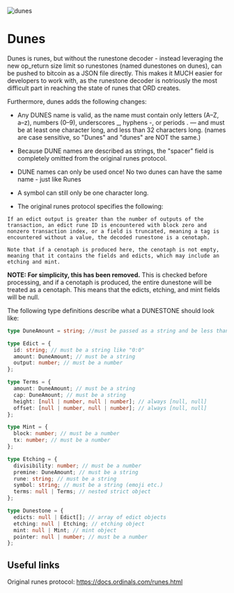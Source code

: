 ![dunes](https://github.com/user-attachments/assets/151acbc4-8668-43b8-aae7-131f3a5bed09)

# Dunes

Dunes is runes, but without the runestone decoder - instead leveraging the new op_return size limit so runestones (named dunestones on dunes), can be pushed to
bitcoin as a JSON file directly. This makes it MUCH easier for developers to work with, as the runestone decoder is notriously the most difficult part in reaching
the state of runes that ORD creates.

Furthermore, dunes adds the following changes:

- Any DUNES name is valid, as the name must contain only letters (A–Z, a–z), numbers (0–9), underscores \_, hyphens -, or periods . — and must be at least one character long, and less than 32 characters long. (names are case sensitive, so "Dunes" and "dunes" are NOT the same.)

- Because DUNE names are described as strings, the "spacer" field is completely omitted from the original runes protocol.

- DUNE names can only be used once! No two dunes can have the same name - just like Runes

- A symbol can still only be one character long.

- The original runes protocol specifies the following:

```
If an edict output is greater than the number of outputs of the transaction, an edict rune ID is encountered with block zero and nonzero transaction index, or a field is truncated, meaning a tag is encountered without a value, the decoded runestone is a cenotaph.

Note that if a cenotaph is produced here, the cenotaph is not empty, meaning that it contains the fields and edicts, which may include an etching and mint.
```

**NOTE: For simplicity, this has been removed.** This is checked before processing, and if a cenotaph is produced, the entire dunestone will be treated as a cenotaph. This means that the edicts, etching, and mint fields will be null.

The following type definitions describe what a DUNESTONE should look like:

```ts
type DuneAmount = string; //must be passed as a string and be less than u128::MAX

type Edict = {
  id: string; // must be a string like "0:0"
  amount: DuneAmount; // must be a string
  output: number; // must be a number
};

type Terms = {
  amount: DuneAmount; // must be a string
  cap: DuneAmount; // must be a string
  height: [null | number, null | number]; // always [null, null]
  offset: [null | number, null | number]; // always [null, null]
};

type Mint = {
  block: number; // must be a number
  tx: number; // must be a number
};

type Etching = {
  divisibility: number; // must be a number
  premine: DuneAmount; // must be a string
  rune: string; // must be a string
  symbol: string; // must be a string (emoji etc.)
  terms: null | Terms; // nested strict object
};

type Dunestone = {
  edicts: null | Edict[]; // array of edict objects
  etching: null | Etching; // etching object
  mint: null | Mint; // mint object
  pointer: null | number; // must be a number
};
```

## Useful links

Original runes protocol: https://docs.ordinals.com/runes.html
